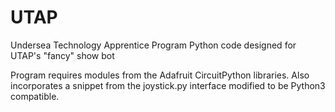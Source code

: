 # UTAP
Undersea Technology Apprentice Program Python code designed for UTAP's "fancy" show bot

Program requires modules from the Adafruit CircuitPython libraries.  Also incorporates a snippet from the joystick.py interface modified to be Python3 compatible.  

